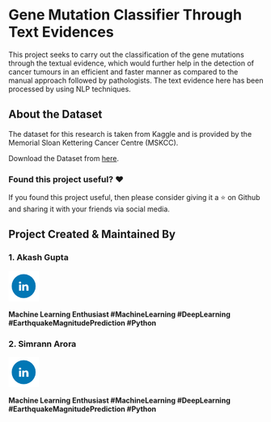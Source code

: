 # Gene Mutation Classifier Through Text Evidences

This project seeks to carry out the classification of the gene mutations through the textual evidence, which would further help in the detection of cancer tumours in an efficient and faster manner as compared to the manual approach followed by pathologists. The text evidence here has been processed by using NLP techniques.

## About the Dataset
The dataset for this research is taken from Kaggle and is provided by the Memorial Sloan Kettering Cancer Centre (MSKCC).

Download the Dataset from [here](https://www.kaggle.com/c/msk-redefining-cancer-treatment/data).

### Found this project useful? :heart:

If you found this project useful, then please consider giving it a :star: on Github and sharing it with your friends via social media.

## Project Created & Maintained By

### 1. Akash Gupta 

<a href="https://www.linkedin.com/in/akashgupta2000/"><img src="https://github.com/aritraroy/social-icons/blob/master/linkedin-icon.png?raw=true" width="60"></a>

**Machine Learning Enthusiast #MachineLearning #DeepLearning #EarthquakeMagnitudePrediction #Python**

### 2. Simrann Arora

<a href="https://www.linkedin.com/in/simrannarora/"><img src="https://github.com/aritraroy/social-icons/blob/master/linkedin-icon.png?raw=true" width="60"></a>

**Machine Learning Enthusiast #MachineLearning #DeepLearning #EarthquakeMagnitudePrediction #Python**
